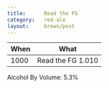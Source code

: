 ```yaml
---
title:      Read the FG
category:   red-ale
layout:     brews/post
---
```


When|What
----|----
1000|Read the FG 1.010

Alcohol By Volume: 5.3%
